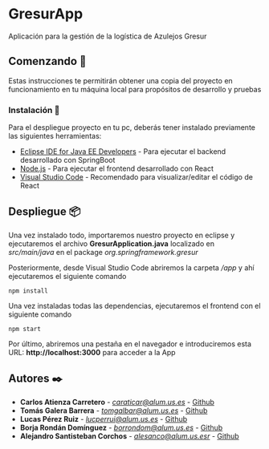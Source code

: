 # GresurApp

Aplicación para la gestión de la logística de Azulejos Gresur

## Comenzando 🚀

Estas instrucciones te permitirán obtener una copia del proyecto en funcionamiento en tu máquina local para propósitos de desarrollo y pruebas

### Instalación 🔧

Para el despliegue proyecto en tu pc, deberás tener instalado previamente las siguientes herramientas:

* [Eclipse IDE for Java EE Developers](https://www.eclipse.org/downloads/) - Para ejecutar el backend desarrollado con SpringBoot
* [Node.js](https://nodejs.org/es/download/) - Para ejecutar el frontend desarrollado con React
* [Visual Studio Code](https://code.visualstudio.com/download) - Recomendado para visualizar/editar el código de React

## Despliegue 📦

Una vez instalado todo, importaremos nuestro proyecto en eclipse y ejecutaremos el archivo <b>GresurApplication.java</b> localizado en _src/main/java_ en el package _org.springframework.gresur_

Posteriormente, desde Visual Studio Code abriremos la carpeta _/app_ y ahí ejecutaremos el siguiente comando
```
npm install
```
Una vez instaladas todas las dependencias, ejecutaremos el frontend con el siguiente comando 

```
npm start
```
Por último, abriremos una pestaña en el navegador e introduciremos esta URL: <b>http://localhost:3000</b> para acceder a la App

## Autores ✒️

* **Carlos Atienza Carretero** - *caraticar@alum.us.es* - [Github](https://github.com/carlosatyca)
* **Tomás Galera Barrera** - *tomgalbar@alum.us.es* - [Github](https://github.com/tomgalbar)
* **Lucas Pérez Ruiz** - *lucperrui@alum.us.es* - [Github](https://github.com/lucasperezweb)
* **Borja Rondán Domínguez** - *borrondom@alum.us.es* - [Github](https://github.com/borjar20)
* **Alejandro Santisteban Corchos** - *alesanco@alum.us.esr* - [Github](https://github.com/alesancor1)
